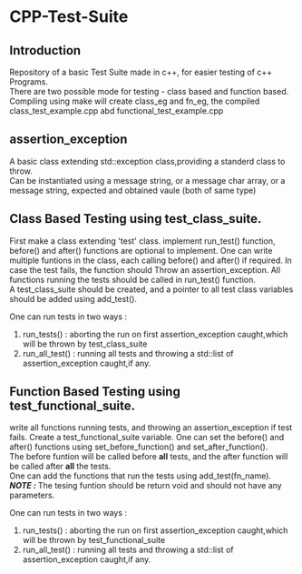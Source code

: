 # CPP-Test-Suite

## Introduction

Repository of a basic Test Suite made in c++, for easier testing of c++ Programs.  
There are two possible mode for testing - class based and function based.  
Compiling using make will create class_eg and fn_eg, the compiled class_test_example.cpp abd functional_test_example.cpp

## assertion_exception

A basic class extending std::exception class,providing a standerd class to throw.  
Can be instantiated using a message string, or a message char array,
or a message string, expected and obtained vaule (both of same type)

## Class Based Testing using test_class_suite.

First make a class extending 'test' class. implement run_test() function, before() and after() functions are optional to implement.
One can write multiple funtions in the class, each calling before() and after() if required. In case the test fails, the function should Throw an assertion_exception. All functions running the tests should be called in run_test() function.  
A test_class_suite should be created, and a pointer to all test class variables should be added using add_test().

One can run tests in two ways :

<ol>
<li>run_tests() : aborting the run on first assertion_exception caught,which will be thrown by test_class_suite</li>
<li>run_all_test() : running all tests and throwing a std::list of assertion_exception caught,if any.</li>
</ol>

## Function Based Testing using test_functional_suite.

write all functions running tests, and throwing an assertion_exception if test fails. Create a test_functional_suite variable. One can set the before() and after() functions using set_before_function() and set_after_function().  
The before funtion will be called before <strong>all</strong> tests, and the after function will be called after <strong>all</strong> the tests.  
One can add the functions that run the tests using add_test(fn_name).
<b><i>NOTE : </i></b> The tesing funtion should be return void and should not have any parameters.

One can run tests in two ways :

<ol>
<li>run_tests() : aborting the run on first assertion_exception caught,which will be thrown by test_functional_suite</li>
<li>run_all_test() : running all tests and throwing a std::list of assertion_exception caught,if any.</li>
</ol>
